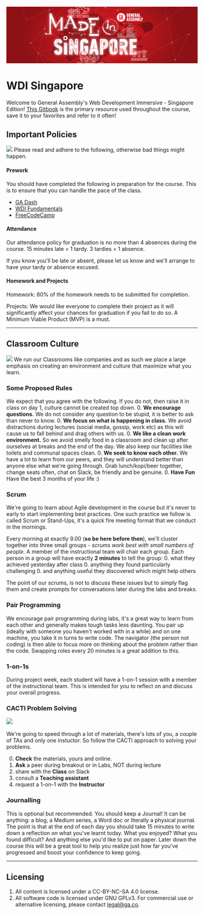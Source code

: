 ![GA Logo](./_assets/ga_made_in_singapore.png)
# WDI Singapore

Welcome to General Assembly's Web Development Immersive - Singapore Edition!
[This Gitbook](https://jeremiahalex.gitbooks.io/wdi-sg/content/) is the primary resource used throughout the course, save it to your favorites and refer to it often!

## Important Policies
![](http://assets.amuniversal.com/4cb86c006cba01301d46001dd8b71c47)
Please read and adhere to the following, otherwise bad things might happen.

#### Prework
You should have completed the following in preparation for the course. This is to ensure that you can handle the pace of the class.

* [GA Dash](https://dash.generalassemb.ly/)
* [WDI Fundamentals](http://fundamentals.generalassemb.ly/)
* [FreeCodeCamp](http://www.freecodecamp.com/)

#### Attendance
Our attendance policy for graduation is no more than 4 absences during the
course. 15 minutes late = 1 tardy. 3 tardies = 1 absence.

If you know you'll be late or absent, please let us know and we'll arrange
to have your tardy or absence excused.

#### Homework and Projects
Homework: 80% of the homework needs to be submitted for completion.

Projects:  We would like everyone to complete their project as it will significantly affect your chances for graduation if you fail to do so. A Minimum Viable Product (MVP) is a must.

---
## Classroom Culture

![](http://assets.amuniversal.com/eddf14e06d5101301d7a001dd8b71c47)
We run our Classrooms like companies and as such we place a large emphasis on creating an environment and culture that maximize what you learn.

### Some Proposed Rules
We expect that you agree with the following. If you do not, then raise it in class on day 1, culture cannot be created top down.
0. __We encourage questions.__ We do not consider any question to be stupid, it is better to ask than never to know.
0. __We focus on what is happening in class.__ We avoid distractions during lectures (social media, gossip, work etc) as this will cause us to fall behind and drag others with us.
0. __We like a clean work environment.__ So we avoid smelly food in a classroom and clean up after ourselves at breaks and the end of the day. We also keep our facilities like toilets and communal spaces clean.
0. __We seek to know each other.__ We have a lot to learn from our peers, and they will understand better than anyone else what we're going through. Grab lunch/kopi/beer together, change seats often, chat on Slack, be friendly and be genuine.
0. __Have Fun__ Have the best 3 months of your life :)

### Scrum
We're going to learn about Agile development in the course but it's never to early to start implementing best practices. One such practice we follow is called Scrum or Stand-Ups, it's a quick fire meeting format that we conduct in the mornings.

Every morning at exactly 9.00 (__so be here before then__), we'll cluster together into three small groups - _scrums work best with small numbers of people_. A member of the instructional team will chair each group. Each person in a group will have exactly __2 minutes__ to tell the group:
0. what they achieved yesterday after class
0. anything they found particularly challenging
0. and anything useful they discovered which might help others

The point of our scrums, is not to discuss these issues but to simply flag them and create prompts for conversations later during the labs and breaks.

### Pair Programming
We encourage pair programming during labs, it's a great way to learn from each other and generally makes tough tasks less daunting. You pair up (ideally with someone you haven't worked with in a while) and on one machine, you take it in turns to write code. The navigator (the person not coding) is then able to focus more on thinking about the problem rather than the code. Swapping roles every 20 minutes is a great addition to this.

### 1-on-1s
During project week, each student will have a 1-on-1 session with a member of the instructional team. This is intended for you to reflect on and discuss your overall progress.

### CACTI Problem Solving
![](http://vignette3.wikia.nocookie.net/finalfantasy/images/0/09/Cactuar_FFX.png/revision/latest?cb=20130928021923)

We're going to speed through a lot of materials, there's lots of you, a couple of TAs and only one instuctor. So follow the CACTI approach to solving your problems.

0. __Check__ the materials, yours and online.
0. __Ask__ a peer during breakout or in Labs, NOT during lecture
0. share with the __Class__ on Slack
0. consult a __Teaching assistant__
0. request a 1-on-1 with the __Instructor__

### Journalling
This is optional but recommended. You should keep a Journal! It can be anything: a blog, a Medium series, a Word doc or literally a physical journal. The point is that at the end of each day you should take 15 minutes to write down a reflection on what you've learnt today. What you enjoyed? What you found difficult? And anything else you'd like to put on paper. Later down the course this will be a great tool to help you realize just how far you've progressed and boost your confidence to keep going.

---
## Licensing
1. All content is licensed under a CC-BY-NC-SA 4.0 license.
2. All software code is licensed under GNU GPLv3. For commercial use or alternative licensing, please contact legal@ga.co.
